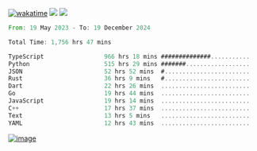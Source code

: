 [![wakatime](https://wakatime.com/badge/user/00eead22-fb14-4dd0-ab8a-3625cafbd50d.svg)](https://wakatime.com/@00eead22-fb14-4dd0-ab8a-3625cafbd50d)
![](https://komarev.com/ghpvc/?username=flatypus)
![](https://pixel.flatypus.me/flatypus?type=tracker)
<!--START_SECTION:waka-->

```rust
From: 19 May 2023 - To: 19 December 2024

Total Time: 1,756 hrs 47 mins

TypeScript                 966 hrs 18 mins ##############...........   54.76 %
Python                     515 hrs 29 mins #######..................   29.21 %
JSON                       52 hrs 52 mins  #........................   03.00 %
Rust                       36 hrs 9 mins   #........................   02.05 %
Dart                       22 hrs 26 mins  .........................   01.27 %
Go                         19 hrs 44 mins  .........................   01.12 %
JavaScript                 19 hrs 14 mins  .........................   01.09 %
C++                        17 hrs 37 mins  .........................   01.00 %
Text                       13 hrs 5 mins   .........................   00.74 %
YAML                       12 hrs 43 mins  .........................   00.72 %
```

<!--END_SECTION:waka-->
[<img alt="image" src="https://github.com/flatypus/flatypus/assets/68029599/0a302dc1-501c-43a0-ae8d-37ec4817f3bd">](https://flatypus.me)

